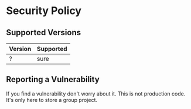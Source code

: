 # Security Policy

## Supported Versions

| Version | Supported          |
| ------- | ------------------ |
| ?       | sure               |

## Reporting a Vulnerability

If you find a vulnerability don't worry about it. This is not production code. It's only here to store a group project.
